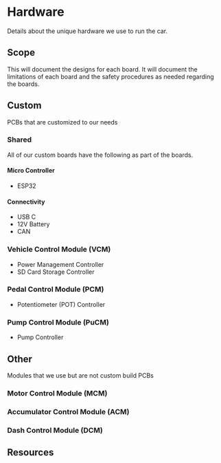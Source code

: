 # Hardware
Details about the unique hardware we use to run the car. 

## Scope
This will document the designs for each board. It will document the limitations of each board and the safety procedures as needed regarding the boards. 

## Custom
PCBs that are customized to our needs

### Shared


All of our custom boards have the following as part of the boards. 

#### Micro Controller
- ESP32

#### Connectivity
- USB C
- 12V Battery
- CAN   

### Vehicle Control Module (VCM)
- Power Management Controller
- SD Card Storage Controller 


### Pedal Control Module (PCM)
- Potentiometer (POT) Controller
 
### Pump Control Module (PuCM)
- Pump Controller 


## Other
Modules that we use but are not custom build PCBs

### Motor Control Module (MCM)

### Accumulator Control Module (ACM)

### Dash Control Module (DCM)

## Resources
<!-- Links to additional or external resources -->